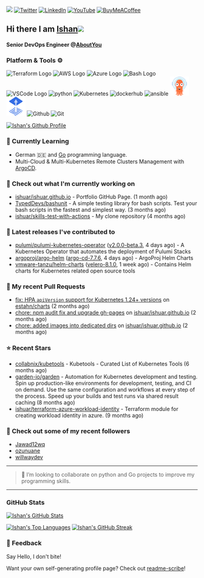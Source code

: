 <img src="https://visitor-badge.laobi.icu/badge?page_id=ishuar.ishuar&" width="105px"/> [![Twitter](https://img.shields.io/badge/Twitter-%231DA1F2.svg?style=for-the-badge&logo=Twitter&logoColor=white)](https://twitter.com/ishuar_)
[![LinkedIn](https://img.shields.io/badge/linkedin-%230077B5.svg?style=for-the-badge&logo=linkedin&logoColor=white)](https://linkedin.com/in/ishuar)
[![YouTube](https://img.shields.io/badge/YouTube-%23FF0000.svg?style=for-the-badge&logo=YouTube&logoColor=white)](https://www.youtube.com/@learndevopsdotin) [![BuyMeACoffee](https://img.shields.io/badge/Buy%20Me%20a%20Coffee-ffdd00?style=for-the-badge&logo=buy-me-a-coffee&logoColor=black)](https://www.buymeacoffee.com/ishuar)

## Hi there I am [Ishan](https://ishan.learndevops.in/)<img src="https://raw.githubusercontent.com/MartinHeinz/MartinHeinz/master/wave.gif" width="30px">

#### Senior DevOps Engineer @[AboutYou](https://corporate.aboutyou.de/en/)

### Platform & Tools ⚙️



<p>
  <img src="https://user-images.githubusercontent.com/25181517/183345121-36788a6e-5462-424a-be67-af1ebeda79a2.png" alt="Terraform Logo" width="50" height="50" />
  <img src="https://cdn.worldvectorlogo.com/logos/aws-2.svg" alt="AWS Logo" width="50" height="50" />
  <img src="https://cdn.worldvectorlogo.com/logos/azure-1.svg" alt="Azure Logo" width="50" height="50" />
  <img src="https://cdn.worldvectorlogo.com/logos/bash-1.svg" alt="Bash Logo" width="50" height="50"  width="50" height="50" />
  <img src="https://cdn.worldvectorlogo.com/logos/visual-studio-code-1.svg" alt="VSCode Logo" width="50" height="50"/>
  <img src="https://worldvectorlogo.com/logos/python-5.svg"alt="python" width="50" height="50" />
  <img src="https://worldvectorlogo.com/logos/kubernets.svg" alt="Kubernetes" width="50" height="50" />
  <img src="https://cdn.worldvectorlogo.com/logos/docker.svg" alt="dockerhub" width="50" height="50" />
  <img src="https://cdn.worldvectorlogo.com/logos/ansible.svg" alt="ansible" width="50" height="50" />
  <img src="./svg/argoprojio-icon.svg" alt="argocd" width="50" height="50" />
  <img src="./svg/fluxcdio-icon.svg" alt="fluxcd" width="50" height="50" />
  <img src="https://worldvectorlogo.com/logos/github-icon-2.svg" alt="Github" width="50" height="50" />
  <img src="https://worldvectorlogo.com/logos/git-icon.svg" alt="Git" width="50" height="50" />
</p>

[![Ishan's Github Profile](https://github-profile-summary-cards.vercel.app/api/cards/profile-details?username=ishuar&theme=github_dark)](https://github.com/vn7n24fzkq/github-profile-summary-cards)


### 🌱 Currently Learning

- German 🇩🇪 and [Go](https://go.dev/doc/) programming language.
- Multi-Cloud & Multi-Kubernetes Remote Clusters Management with [ArgoCD](https://argoproj.io/argo-cd/).

### 👷 Check out what I'm currently working on

- [ishuar/ishuar.github.io](https://github.com/ishuar/ishuar.github.io) - Portfolio GitHub Page. (1 month ago)
- [TypedDevs/bashunit](https://github.com/TypedDevs/bashunit) - A simple testing library for bash scripts. Test your bash scripts in the fastest and simplest way. (3 months ago)
- [ishuar/skills-test-with-actions](https://github.com/ishuar/skills-test-with-actions) - My clone repository (4 months ago)

### 🔭 Latest releases I've contributed to

- [pulumi/pulumi-kubernetes-operator](https://github.com/pulumi/pulumi-kubernetes-operator) ([v2.0.0-beta.3](https://github.com/pulumi/pulumi-kubernetes-operator/releases/tag/v2.0.0-beta.3), 4 days ago) - A Kubernetes Operator that automates the deployment of Pulumi Stacks
- [argoproj/argo-helm](https://github.com/argoproj/argo-helm) ([argo-cd-7.7.6](https://github.com/argoproj/argo-helm/releases/tag/argo-cd-7.7.6), 4 days ago) - ArgoProj Helm Charts
- [vmware-tanzu/helm-charts](https://github.com/vmware-tanzu/helm-charts) ([velero-8.1.0](https://github.com/vmware-tanzu/helm-charts/releases/tag/velero-8.1.0), 1 week ago) - Contains Helm charts for Kubernetes related open source tools

### 🔨 My recent Pull Requests

- [fix: HPA `apiVersion` support for Kubernetes 1.24&#43; versions](https://github.com/estahn/charts/pull/172) on [estahn/charts](https://github.com/estahn/charts) (2 months ago)
- [chore: npm audit fix and upgrade gh-pages](https://github.com/ishuar/ishuar.github.io/pull/8) on [ishuar/ishuar.github.io](https://github.com/ishuar/ishuar.github.io) (2 months ago)
- [chore: added images into dedicated dirs](https://github.com/ishuar/ishuar.github.io/pull/7) on [ishuar/ishuar.github.io](https://github.com/ishuar/ishuar.github.io) (2 months ago)

### ⭐ Recent Stars

- [collabnix/kubetools](https://github.com/collabnix/kubetools) - Kubetools - Curated List of Kubernetes Tools (6 months ago)
- [garden-io/garden](https://github.com/garden-io/garden) - Automation for Kubernetes development and testing. Spin up production-like environments for development, testing, and CI on demand. Use the same configuration and workflows at every step of the process. Speed up your builds and test runs via shared result caching (8 months ago)
- [ishuar/terraform-azure-workload-identity](https://github.com/ishuar/terraform-azure-workload-identity) - Terraform module for creating workload identity in azure. (9 months ago)

### 👯 Check out some of my recent followers

- [Jawad12wq](https://github.com/Jawad12wq)
- [ozunuane](https://github.com/ozunuane)
- [willwaydev](https://github.com/willwaydev)

---
> 👯 I’m looking to collaborate on python and Go projects to improve my programming skills.
---
### GitHub Stats

[![Ishan's GitHub Stats](https://github-readme-stats-ishuar.vercel.app/api?username=ishuar&show_icons=true&count_private=true&theme=radical&show=prs_merged_percentage&rank_icon=github)](https://github.com/ishuar/github-readme-stats)

[![Ishan's Top Languages](https://github-readme-stats-ishuar.vercel.app/api/top-langs?username=ishuar&layout=compact&langs_count=8&card_width=400&theme=radical)](#)
[![Ishan's GitHub Streak](https://streak-stats.demolab.com?user=ishuar&theme=radical&hide_border=false&card_width=400)](https://git.io/streak-stats)

### 💬 Feedback

Say Hello, I don't bite!


Want your own self-generating profile page? Check out [readme-scribe](https://github.com/muesli/readme-scribe)!
